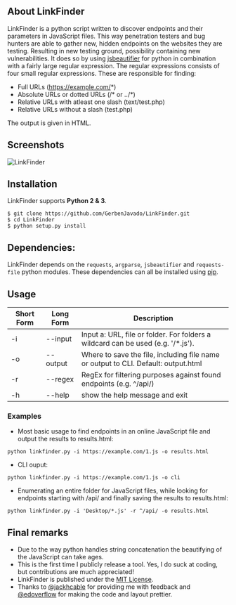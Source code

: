 ## About LinkFinder
LinkFinder is a python script written to discover endpoints and their parameters in JavaScript files. This way penetration testers and bug hunters are able to gather new, hidden endpoints on the websites they are testing. Resulting in new testing ground, possibility containing new vulnerabilities. It does so by using [jsbeautifier](https://github.com/beautify-web/js-beautify) for python in combination with a fairly large regular expression. The regular expressions consists of four small regular expressions. These are responsible for finding: 
- Full URLs (https://example.com/*)
- Absolute URLs or dotted URLs (/\* or ../*)
- Relative URLs with atleast one slash (text/test.php) 
- Relative URLs without a slash (test.php)

The output is given in HTML.

## Screenshots

![LinkFinder](https://i.imgur.com/JfcpYok.png "LinkFinder in action")


## Installation

LinkFinder supports **Python 2 & 3**.

```
$ git clone https://github.com/GerbenJavado/LinkFinder.git
$ cd LinkFinder
$ python setup.py install
```

## Dependencies:

LinkFinder depends on the `requests`, `argparse`, `jsbeautifier` and `requests-file` python modules. These dependencies can all be installed using [pip](https://pypi.python.org/pypi/pip). 

## Usage

Short Form    | Long Form     | Description
------------- | ------------- |-------------
-i            | --input      | Input a: URL, file or folder. For folders a wildcard can be used (e.g. '/*.js').
-o            | --output  | Where to save the file, including file name or output to CLI. Default: output.html
-r            | --regex       | RegEx for filtering purposes against found endpoints (e.g. ^/api/)
-h            | --help        | show the help message and exit

### Examples

* Most basic usage to find endpoints in an online JavaScript file and output the results to results.html:

``python linkfinder.py -i https://example.com/1.js -o results.html``

* CLI ouput:

`python linkfinder.py -i https://example.com/1.js -o cli`

* Enumerating an entire folder for JavaScript files, while looking for endpoints starting with /api/ and finally saving the results to results.html:

``python linkfinder.py -i 'Desktop/*.js' -r ^/api/ -o results.html``

## Final remarks
- Due to the way python handles string concatenation the beautifying of the JavaScript can take ages.
- This is the first time I publicly release a tool. Yes, I do suck at coding, but contributions are much appreciated!
- LinkFinder is published under the [MIT License](https://github.com/GerbenJavado/LinkFinder/blob/master/LICENSE).
- Thanks to [@jackhcable](https://twitter.com/jackhcable) for providing me with feedback and [@edoverflow](https://twitter.com/edoverflow) for making the code and layout prettier.
